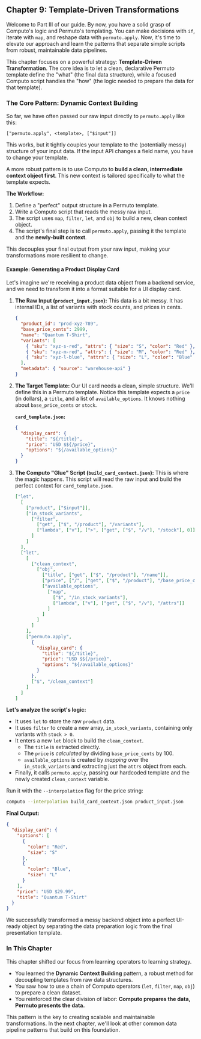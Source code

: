 ## **Chapter 9: Template-Driven Transformations**

Welcome to Part III of our guide. By now, you have a solid grasp of Computo's logic and Permuto's templating. You can make decisions with `if`, iterate with `map`, and reshape data with `permuto.apply`. Now, it's time to elevate our approach and learn the patterns that separate simple scripts from robust, maintainable data pipelines.

This chapter focuses on a powerful strategy: **Template-Driven Transformation**. The core idea is to let a clean, declarative Permuto template define the "what" (the final data structure), while a focused Computo script handles the "how" (the logic needed to prepare the data for that template).

### The Core Pattern: Dynamic Context Building

So far, we have often passed our raw input directly to `permuto.apply` like this:

`["permuto.apply", <template>, ["$input"]]`

This works, but it tightly couples your template to the (potentially messy) structure of your input data. If the input API changes a field name, you have to change your template.

A more robust pattern is to use Computo to **build a clean, intermediate context object first**. This new context is tailored specifically to what the template expects.

**The Workflow:**
1.  Define a "perfect" output structure in a Permuto template.
2.  Write a Computo script that reads the messy raw input.
3.  The script uses `map`, `filter`, `let`, and `obj` to build a new, clean context object.
4.  The script's final step is to call `permuto.apply`, passing it the template and the **newly-built context**.

This decouples your final output from your raw input, making your transformations more resilient to change.

#### Example: Generating a Product Display Card

Let's imagine we're receiving a product data object from a backend service, and we need to transform it into a format suitable for a UI display card.

1.  **The Raw Input (`product_input.json`):**
    This data is a bit messy. It has internal IDs, a list of variants with stock counts, and prices in cents.
    ```json
    {
      "product_id": "prod-xyz-789",
      "base_price_cents": 2999,
      "name": "Quantum T-Shirt",
      "variants": [
        { "sku": "xyz-s-red", "attrs": { "size": "S", "color": "Red" }, "stock": 10 },
        { "sku": "xyz-m-red", "attrs": { "size": "M", "color": "Red" }, "stock": 0 },
        { "sku": "xyz-l-blue", "attrs": { "size": "L", "color": "Blue" }, "stock": 25 }
      ],
      "metadata": { "source": "warehouse-api" }
    }
    ```

2.  **The Target Template:**
    Our UI card needs a clean, simple structure. We'll define this in a Permuto template. Notice this template expects a `price` (in dollars), a `title`, and a list of `available_options`. It knows nothing about `base_price_cents` or `stock`.

    **`card_template.json`:**
    ```json
    {
      "display_card": {
        "title": "${/title}",
        "price": "USD $${/price}",
        "options": "${/available_options}"
      }
    }
    ```

3.  **The Computo "Glue" Script (`build_card_context.json`):**
    This is where the magic happens. This script will read the raw input and build the perfect context for `card_template.json`.

    ```json
    ["let",
      [
        ["product", ["$input"]],
        ["in_stock_variants",
          ["filter",
            ["get", ["$", "/product"], "/variants"],
            ["lambda", ["v"], [">", ["get", ["$", "/v"], "/stock"], 0]]
          ]
        ]
      ],
      ["let",
        [
          ["clean_context",
            ["obj",
              ["title", ["get", ["$", "/product"], "/name"]],
              ["price", ["/", ["get", ["$", "/product"], "/base_price_cents"], 100]],
              ["available_options",
                ["map",
                  ["$", "/in_stock_variants"],
                  ["lambda", ["v"], ["get", ["$", "/v"], "/attrs"]]
                ]
              ]
            ]
          ]
        ],
        ["permuto.apply",
          {
            "display_card": {
              "title": "${/title}",
              "price": "USD $${/price}",
              "options": "${/available_options}"
            }
          },
          ["$", "/clean_context"]
        ]
      ]
    ]
    ```

**Let's analyze the script's logic:**
*   It uses `let` to store the raw `product` data.
*   It uses `filter` to create a new array, `in_stock_variants`, containing only variants with `stock > 0`.
*   It enters a new `let` block to build the `clean_context`.
    *   The `title` is extracted directly.
    *   The `price` is *calculated* by dividing `base_price_cents` by 100.
    *   `available_options` is created by *mapping* over the `in_stock_variants` and extracting just the `attrs` object from each.
*   Finally, it calls `permuto.apply`, passing our hardcoded template and the newly created `clean_context` variable.

Run it with the `--interpolation` flag for the price string:
```bash
computo --interpolation build_card_context.json product_input.json
```

**Final Output:**
```json
{
  "display_card": {
    "options": [
      {
        "color": "Red",
        "size": "S"
      },
      {
        "color": "Blue",
        "size": "L"
      }
    ],
    "price": "USD $29.99",
    "title": "Quantum T-Shirt"
  }
}
```
We successfully transformed a messy backend object into a perfect UI-ready object by separating the data preparation logic from the final presentation template.

### In This Chapter

This chapter shifted our focus from learning operators to learning strategy.
*   You learned the **Dynamic Context Building** pattern, a robust method for decoupling templates from raw data structures.
*   You saw how to use a chain of Computo operators (`let`, `filter`, `map`, `obj`) to prepare a clean dataset.
*   You reinforced the clear division of labor: **Computo prepares the data, Permuto presents the data.**

This pattern is the key to creating scalable and maintainable transformations. In the next chapter, we'll look at other common data pipeline patterns that build on this foundation.
